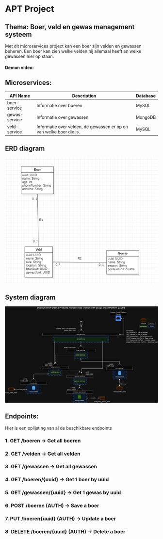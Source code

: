 # APT Project

## Thema: Boer, veld en gewas management systeem

Met dit microservices project kan een boer zijn velden en gewassen beheren.
Een boer kan zien welke velden hij allemaal heeft en welke gewassen hier op staan.

#### Demon video: 

## Microservices:

| API Name      | Description                                                         | Database |
|---------------|---------------------------------------------------------------------|----------|
| boer-service  | Informatie over boeren                                              | MySQL    |
| gewas-service | Informatie over gewassen                                            | MongoDB  |
| veld-service  | Informatie over velden, de gewassen er op en van welke boer die is. | MySQL    |

## ERD diagram

![ERD Diagram](./erd.png)

## System diagram

![System diagram](./SystemDiagram.png)

## Endpoints:

Hier is een oplijsting van al de beschikbare endpoints

### 1. GET /boeren -> Get all boeren
### 2. GET /velden -> Get all velden
### 3. GET /gewassen -> Get all gewassen
### 4. GET /boeren/{uuid} -> Get 1 boer by uuid
### 5. GET /gewassen/{uuid} -> Get 1 gewas by uuid
### 6. POST /boeren (AUTH) -> Save a boer
### 7. PUT /boeren{uuid} (AUTH) -> Update a boer
### 8. DELETE /boeren/{uuid} (AUTH) -> Delete a boer
